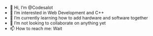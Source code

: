 - 👋 Hi, I’m @Codesalot
- 👀 I’m interested in Web Development and C++
- 🌱 I’m currently learning how to add hardware and software together
- 💞️ I’m not looking to collaborate on anything yet
- 📫 How to reach me: Wait

<!---
Codesalot/Codesalot is a ✨ special ✨ repository because its `README.md` (this file) appears on your GitHub profile.
You can click the Preview link to take a look at your changes.
--->
